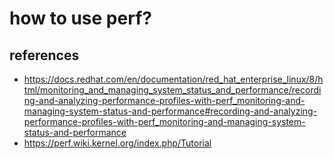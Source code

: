 # how to use perf?

## references
* https://docs.redhat.com/en/documentation/red_hat_enterprise_linux/8/html/monitoring_and_managing_system_status_and_performance/recording-and-analyzing-performance-profiles-with-perf_monitoring-and-managing-system-status-and-performance#recording-and-analyzing-performance-profiles-with-perf_monitoring-and-managing-system-status-and-performance
* https://perf.wiki.kernel.org/index.php/Tutorial
